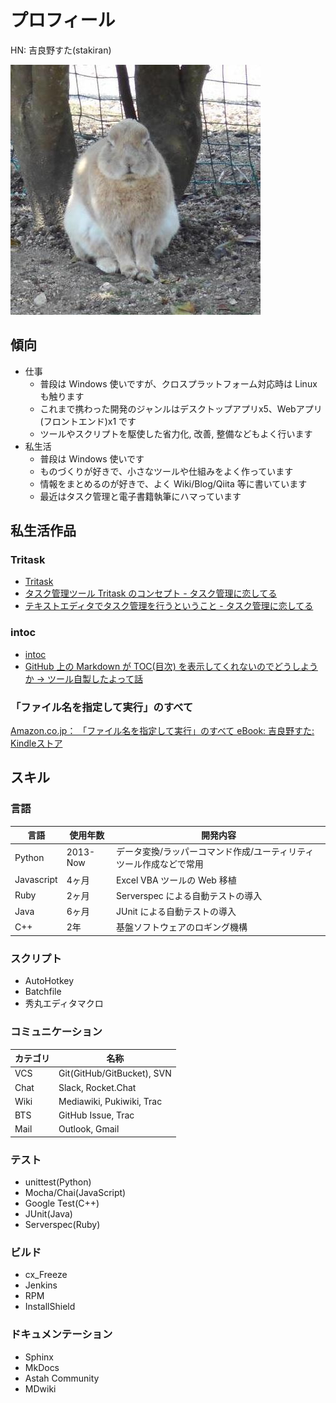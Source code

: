 # プロフィール
HN: 吉良野すた(stakiran)

![avatar](avatar.jpg)


## 傾向
- 仕事
  - 普段は Windows 使いですが、クロスプラットフォーム対応時は Linux も触ります
  - これまで携わった開発のジャンルはデスクトップアプリx5、Webアプリ(フロントエンド)x1 です
  - ツールやスクリプトを駆使した省力化, 改善, 整備などもよく行います
- 私生活
  - 普段は Windows 使いです
  - ものづくりが好きで、小さなツールや仕組みをよく作っています
  - 情報をまとめるのが好きで、よく Wiki/Blog/Qiita 等に書いています
  - 最近はタスク管理と電子書籍執筆にハマっています

## 私生活作品

### Tritask
- [Tritask](https://github.com/tritask)
- [タスク管理ツール Tritask のコンセプト - タスク管理に恋してる](https://ilovetaskmanagement.hatenablog.com/entry/2018/10/09/204331)
- [テキストエディタでタスク管理を行うということ - タスク管理に恋してる](https://ilovetaskmanagement.hatenablog.com/entry/2018/10/02/082726)

### intoc
- [intoc](https://github.com/stakiran/intoc)
- [GitHub 上の Markdown が TOC(目次) を表示してくれないのでどうしようか → ツール自製したよって話](https://qiita.com/sta/items/9481c94e0fc36f27fa92)

### 「ファイル名を指定して実行」のすべて
[Amazon.co.jp： 「ファイル名を指定して実行」のすべて eBook: 吉良野すた: Kindleストア](https://www.amazon.co.jp/dp/B07JF3BHP5/)

## スキル

### 言語
| 言語       | 使用年数 | 開発内容 |
| ---------- | -------- | -------- |
| Python     | 2013-Now | データ変換/ラッパーコマンド作成/ユーティリティツール作成などで常用 |
| Javascript | 4ヶ月    | Excel VBA ツールの Web 移植 |
| Ruby       | 2ヶ月    | Serverspec による自動テストの導入 |
| Java       | 6ヶ月    | JUnit による自動テストの導入 |
| C++        | 2年      | 基盤ソフトウェアのロギング機構 |

### スクリプト
- AutoHotkey
- Batchfile
- 秀丸エディタマクロ

### コミュニケーション
| カテゴリ | 名称 |
| -------- | ---- |
| VCS      | Git(GitHub/GitBucket), SVN |
| Chat     | Slack, Rocket.Chat |
| Wiki     | Mediawiki, Pukiwiki, Trac |
| BTS      | GitHub Issue, Trac |
| Mail     | Outlook, Gmail |

### テスト
- unittest(Python)
- Mocha/Chai(JavaScript)
- Google Test(C++)
- JUnit(Java)
- Serverspec(Ruby)

### ビルド
- cx_Freeze
- Jenkins
- RPM
- InstallShield

### ドキュメンテーション
- Sphinx
- MkDocs
- Astah Community
- MDwiki
